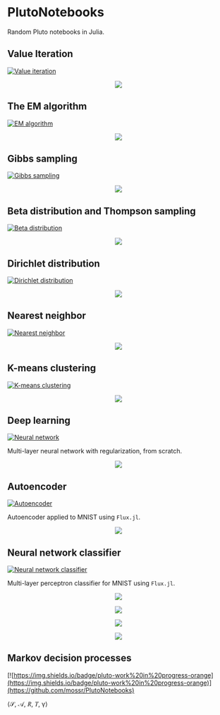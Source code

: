 # PlutoNotebooks
Random Pluto notebooks in Julia.


## Value Iteration

[![Value iteration](https://img.shields.io/badge/pluto-value%20iteration-00505c)](https://htmlview.glitch.me/?https://github.com/mossr/PlutoNotebooks/blob/master/html/value_iteration.html)
<p align="center">
  <a href="https://htmlview.glitch.me/?https://github.com/mossr/PlutoNotebooks/blob/master/html/value_iteration.html"><img src="./img/value_iteration.svg"></a>
</p>

## The EM algorithm

[![EM algorithm](https://img.shields.io/badge/pluto-em%20algorithm-00505c)](https://htmlview.glitch.me/?https://github.com/mossr/PlutoNotebooks/blob/master/html/em_algorithm.html)
<p align="center">
  <a href="https://htmlview.glitch.me/?https://github.com/mossr/PlutoNotebooks/blob/master/html/em_algorithm.html"><img src="./img/em_algorithm.png"></a>
</p>

## Gibbs sampling

[![Gibbs sampling](https://img.shields.io/badge/pluto-gibbs%20sampling-00505c)](https://htmlview.glitch.me/?https://raw.githubusercontent.com/mossr/PlutoNotebooks/master/html/gibbs_sampling.html)
<p align="center">
  <a href="https://htmlview.glitch.me/?https://raw.githubusercontent.com/mossr/PlutoNotebooks/master/html/gibbs_sampling.html"><img src="./img/gibbs_sampling.png"></a>
</p>

## Beta distribution and Thompson sampling

[![Beta distribution](https://img.shields.io/badge/pluto-beta%20distribution-00505c)](http://htmlpreview.github.io/?https://raw.githubusercontent.com/mossr/PlutoNotebooks/master/html/beta.html)
<p align="center">
  <a href="http://htmlpreview.github.io/?https://raw.githubusercontent.com/mossr/PlutoNotebooks/master/html/beta.html"><img src="./img/beta.svg"></a>
</p>

## Dirichlet distribution

[![Dirichlet distribution](https://img.shields.io/badge/pluto-dirichlet%20distribution-00505c)](http://htmlpreview.github.io/?https://raw.githubusercontent.com/mossr/PlutoNotebooks/master/html/dirichlet.html)
<p align="center">
  <a href="http://htmlpreview.github.io/?https://raw.githubusercontent.com/mossr/PlutoNotebooks/master/html/dirichlet.html"><img src="./img/dirichlet_subplots.png"></a>
</p>


## Nearest neighbor

[![Nearest neighbor](https://img.shields.io/badge/pluto-nearest%20neighbor-00505c)](http://htmlpreview.github.io/?https://raw.githubusercontent.com/mossr/PlutoNotebooks/master/html/nearest_neighbor.html)
<p align="center">
  <a href="http://htmlpreview.github.io/?https://raw.githubusercontent.com/mossr/PlutoNotebooks/master/html/nearest_neighbor.html"><img src="./img/vornoi.svg"></a>
</p>


## K-means clustering

[![K-means clustering](https://img.shields.io/badge/pluto-k--means%20clustering-00505c)](http://htmlpreview.github.io/?https://raw.githubusercontent.com/mossr/PlutoNotebooks/master/html/k_means_clustering.html)
<p align="center">
  <a href="http://htmlpreview.github.io/?https://raw.githubusercontent.com/mossr/PlutoNotebooks/master/html/k_means_clustering.html"><img src="./img/k_means_clustering.png"></a>
</p>


## Deep learning
[![Neural network](https://img.shields.io/badge/pluto-deep%20learning-00505c)](http://htmlpreview.github.io/?https://raw.githubusercontent.com/mossr/PlutoNotebooks/master/html/deep_learning.html)

Multi-layer neural network with regularization, from scratch.

<p align="center">
  <a href="http://htmlpreview.github.io/?https://raw.githubusercontent.com/mossr/PlutoNotebooks/master/html/deep_learning.html"><img src="./img/nn.svg"></a>
</p>


## Autoencoder
[![Autoencoder](https://img.shields.io/badge/pluto-flux%20autoencoder-00505c)](http://htmlpreview.github.io/?https://raw.githubusercontent.com/mossr/PlutoNotebooks/master/html/mnist_autoencoder.html)

Autoencoder applied to MNIST using `Flux.jl`.

<p align="center">
  <a href="http://htmlpreview.github.io/?https://raw.githubusercontent.com/mossr/PlutoNotebooks/master/html/mnist_autoencoder.html"><img src="./img/mnist_autoencoder.png"></a>
</p>


## Neural network classifier
[![Neural network classifier](https://img.shields.io/badge/pluto-flux%20classifier-00505c)](http://htmlpreview.github.io/?https://raw.githubusercontent.com/mossr/PlutoNotebooks/master/html/mnist_mlp.html)

Multi-layer perceptron classifier for MNIST using `Flux.jl`.

<p align="center">
    <a href="http://htmlpreview.github.io/?https://raw.githubusercontent.com/mossr/PlutoNotebooks/master/html/mnist_mlp.html"><img src="https://latex.codecogs.com/svg.latex?%5Cmathcal%7BL%7D%28%5Chat%7By%7D%2Cy%29%3D-%5Cfrac%7B1%7D%7Bn%7D%5Csum_%7Bi%3D1%7D%5Eny%5Cleft%28%5Chat%7By%7D-%5Clog%5Cleft%28%5Csum%20e%5E%7B%5Chat%7By%7D%7D%5Cright%29%5Cright%29"></a>
</p>
<p align="center">
    <a href="http://htmlpreview.github.io/?https://raw.githubusercontent.com/mossr/PlutoNotebooks/master/html/mnist_mlp.html"><img src="https://latex.codecogs.com/svg.latex?\mathcal{J}(\mathbf{\hat{y}},%20\mathbf{y})%20=%20\frac{1}{m}\sum%20\mathcal{L}(\hat{y},%20y)"></a>
</p>

<p align="center">
    <a href="http://htmlpreview.github.io/?https://raw.githubusercontent.com/mossr/PlutoNotebooks/master/html/mnist_mlp.html"><img src="https://latex.codecogs.com/svg.latex?\operatorname{Loss}_\text{train}%20=%2093.612\%"></a>
</p>
<p align="center">
    <a href="http://htmlpreview.github.io/?https://raw.githubusercontent.com/mossr/PlutoNotebooks/master/html/mnist_mlp.html"><img src="https://latex.codecogs.com/svg.latex?\operatorname{Loss}_\text{test}%20=%2093.444\%"></a>
</p>


## Markov decision processes
[![https://img.shields.io/badge/pluto-work%20in%20progress-orange](https://img.shields.io/badge/pluto-work%20in%20progress-orange)](https://github.com/mossr/PlutoNotebooks)

⟨𝒮, 𝒜, 𝑅, 𝑇, γ⟩
